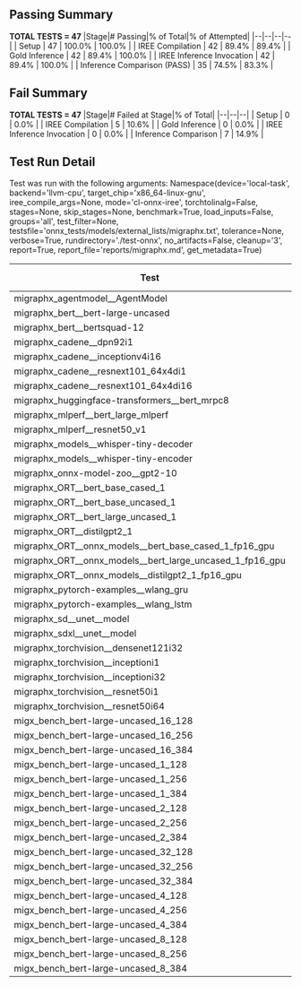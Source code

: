 ## Passing Summary

**TOTAL TESTS = 47**
|Stage|# Passing|% of Total|% of Attempted|
|--|--|--|--|
| Setup | 47 | 100.0% | 100.0% |
| IREE Compilation | 42 | 89.4% | 89.4% |
| Gold Inference | 42 | 89.4% | 100.0% |
| IREE Inference Invocation | 42 | 89.4% | 100.0% |
| Inference Comparison (PASS) | 35 | 74.5% | 83.3% |
## Fail Summary

**TOTAL TESTS = 47**
|Stage|# Failed at Stage|% of Total|
|--|--|--|
| Setup | 0 | 0.0% |
| IREE Compilation | 5 | 10.6% |
| Gold Inference | 0 | 0.0% |
| IREE Inference Invocation | 0 | 0.0% |
| Inference Comparison | 7 | 14.9% |
## Test Run Detail
Test was run with the following arguments:
Namespace(device='local-task', backend='llvm-cpu', target_chip='x86_64-linux-gnu', iree_compile_args=None, mode='cl-onnx-iree', torchtolinalg=False, stages=None, skip_stages=None, benchmark=True, load_inputs=False, groups='all', test_filter=None, testsfile='onnx_tests/models/external_lists/migraphx.txt', tolerance=None, verbose=True, rundirectory='./test-onnx', no_artifacts=False, cleanup='3', report=True, report_file='reports/migraphx.md', get_metadata=True)

| Test | Exit Status | Mean Benchmark Time (ms) | Notes |
|--|--|--|--|
| migraphx_agentmodel__AgentModel | compilation | None | |
| migraphx_bert__bert-large-uncased | PASS | 368.6304943015178 | |
| migraphx_bert__bertsquad-12 | compilation | None | |
| migraphx_cadene__dpn92i1 | PASS | 177.30810679495335 | |
| migraphx_cadene__inceptionv4i16 | PASS | 5521.259958545367 | |
| migraphx_cadene__resnext101_64x4di1 | PASS | 568.5280126829941 | |
| migraphx_cadene__resnext101_64x4di16 | PASS | 5170.726104329029 | |
| migraphx_huggingface-transformers__bert_mrpc8 | PASS | 379.7214205066363 | |
| migraphx_mlperf__bert_large_mlperf | Numerics | 415.422551954786 | |
| migraphx_mlperf__resnet50_v1 | PASS | 88.63726770505309 | |
| migraphx_models__whisper-tiny-decoder | PASS | 31.25675891836484 | |
| migraphx_models__whisper-tiny-encoder | Numerics | 201.6066999899016 | |
| migraphx_onnx-model-zoo__gpt2-10 | compilation | None | |
| migraphx_ORT__bert_base_cased_1 | PASS | 86.7059878295376 | |
| migraphx_ORT__bert_base_uncased_1 | PASS | 85.81950107500666 | |
| migraphx_ORT__bert_large_uncased_1 | PASS | 253.93621871868768 | |
| migraphx_ORT__distilgpt2_1 | PASS | 30.081499259972915 | |
| migraphx_ORT__onnx_models__bert_base_cased_1_fp16_gpu | Numerics | 83.49862984485095 | |
| migraphx_ORT__onnx_models__bert_large_uncased_1_fp16_gpu | Numerics | 245.36899270282848 | |
| migraphx_ORT__onnx_models__distilgpt2_1_fp16_gpu | Numerics | 39.247784184085 | |
| migraphx_pytorch-examples__wlang_gru | PASS | 86.33619484802087 | |
| migraphx_pytorch-examples__wlang_lstm | PASS | 44.026103879635535 | |
| migraphx_sd__unet__model | import_model | None | |
| migraphx_sdxl__unet__model | import_model | None | |
| migraphx_torchvision__densenet121i32 | PASS | 1533.7310830752056 | |
| migraphx_torchvision__inceptioni1 | PASS | 208.1551800171534 | |
| migraphx_torchvision__inceptioni32 | PASS | 5820.269933591287 | |
| migraphx_torchvision__resnet50i1 | PASS | 87.75996494417389 | |
| migraphx_torchvision__resnet50i64 | PASS | 5948.989844570558 | |
| migx_bench_bert-large-uncased_16_128 | PASS | 2489.176833381255 | |
| migx_bench_bert-large-uncased_16_256 | PASS | 4102.51852000753 | |
| migx_bench_bert-large-uncased_16_384 | Numerics | 5839.845585326354 | |
| migx_bench_bert-large-uncased_1_128 | PASS | 152.74560668816167 | |
| migx_bench_bert-large-uncased_1_256 | PASS | 260.8511402375168 | |
| migx_bench_bert-large-uncased_1_384 | PASS | 403.27492728829384 | |
| migx_bench_bert-large-uncased_2_128 | PASS | 400.1147747039795 | |
| migx_bench_bert-large-uncased_2_256 | PASS | 602.7569013337294 | |
| migx_bench_bert-large-uncased_2_384 | PASS | 806.233499199152 | |
| migx_bench_bert-large-uncased_32_128 | PASS | 5110.604350765546 | |
| migx_bench_bert-large-uncased_32_256 | PASS | 7962.2743626435595 | |
| migx_bench_bert-large-uncased_32_384 | Numerics | 11268.855697164932 | |
| migx_bench_bert-large-uncased_4_128 | PASS | 694.1704067091147 | |
| migx_bench_bert-large-uncased_4_256 | PASS | 1137.2264735400677 | |
| migx_bench_bert-large-uncased_4_384 | PASS | 1529.1398453215759 | |
| migx_bench_bert-large-uncased_8_128 | PASS | 1346.1327391366165 | |
| migx_bench_bert-large-uncased_8_256 | PASS | 2088.8535442451634 | |
| migx_bench_bert-large-uncased_8_384 | PASS | 2900.3512238462768 | |
